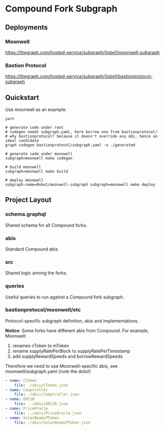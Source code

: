 # Compound Fork Subgraph

## Deployments

### Moonwell

https://thegraph.com/hosted-service/subgraph/0xbe1/moonwell-subgraph

### Bastion Protocol

https://thegraph.com/hosted-service/subgraph/0xbe1/bastionprotocol-subgraph

## Quickstart

Use moonwell as an example.

```
yarn

# generate code under root
# codegen needs subgraph.yaml, here borrow one from bastionprotocol/
# why bastionprotocol? because it doesn't override any abi, hence an ideal candidate
graph codegen bastionprotocol/subgraph.yaml -o ./generated

# generate code under moonwell
subgraph=moonwell make codegen

# build moonwell
subgraph=moonwell make build

# deploy moonwell
subgraph-name=0xbe1/moonwell-subgraph subgraph=moonwell make deploy
```

## Project Layout

### schema.graphql

Shared schema for all Compound forks.

### abis

Standard Compound abis.

### src

Shared logic among the forks.

### queries

Useful queries to run against a Compound fork subgraph.

### bastionprotocol/moonwell/etc

Protocol-specific subgraph definition, abis and implementations.

**Notice**: Some forks have different abis from Compound. For example, Moonwell:

1. renames cToken to mToken
1. rename supplyRatePerBlock to supplyRatePerTimestamp
1. add supplyRewardSpeeds and borrowRewardSpeeds

Therefore we need to use Moonwell-specific abis, see moonwell/subgraph.yaml (note the dots!):

```yaml
- name: CToken
    file: ./abis/CToken.json
- name: Comptroller
    file: ./abis/Comptroller.json
- name: ERC20
    file: ../abis/ERC20.json
- name: PriceOracle
    file: ../abis/PriceOracle.json
- name: SolarBeamLPToken
    file: ./abis/SolarBeamLPToken.json
```
